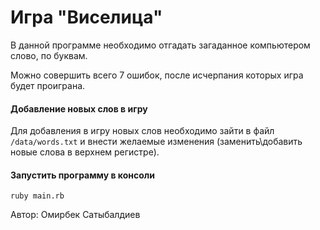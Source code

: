 # Игра "Виселица"

В данной программе необходимо отгадать загаданное компьютером слово, по буквам.

Можно совершить всего 7 ошибок, после исчерпания которых игра будет проиграна.

#### Добавление новых слов в игру

Для добавления в игру новых слов необходимо зайти в файл `/data/words.txt` и внести желаемые изменения (заменить\добавить новые слова в верхнем регистре).

#### Запустить программу в консоли


```
ruby main.rb
```

Автор: Омирбек Сатыбалдиев
